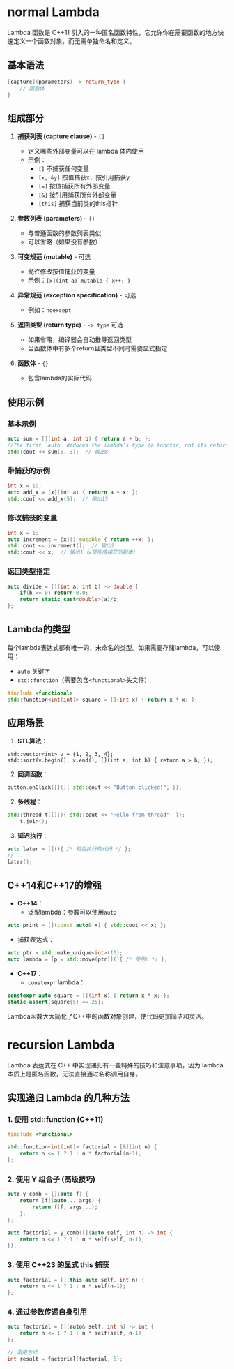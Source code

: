 # normal Lambda
Lambda 函数是 C++11 引入的一种匿名函数特性，它允许你在需要函数的地方快速定义一个函数对象，而无需单独命名和定义。

## 基本语法
```cpp
[capture](parameters) -> return_type { 
    // 函数体
}
```
## 组成部分

1. **捕获列表 (capture clause)** - `[]`
    - 定义哪些外部变量可以在 lambda 体内使用
    - 示例：
        - `[]` 不捕获任何变量
        - `[x, &y]` 按值捕获x，按引用捕获y
        - `[=]` 按值捕获所有外部变量
        - `[&]` 按引用捕获所有外部变量
        - `[this]` 捕获当前类的this指针
            
2. **参数列表 (parameters)** - `()`
    - 与普通函数的参数列表类似
    - 可以省略（如果没有参数）
        
3. **可变规范 (mutable)** - 可选
    - 允许修改按值捕获的变量
    - 示例：`[x](int a) mutable { x++; }`
        
4. **异常规范 (exception specification)** - 可选
    - 例如：`noexcept`
        
5. **返回类型 (return type)** - `-> type` 可选
    - 如果省略，编译器会自动推导返回类型
    - 当函数体中有多个return且类型不同时需要显式指定
        
6. **函数体** - `{}`
    - 包含lambda的实际代码

## 使用示例

### 基本示例
```cpp
auto sum = [](int a, int b) { return a + b; }; 
//The first `auto` deduces the lambda’s type (a functor, not its return type).
std::cout << sum(5, 3);  // 输出8
```


### 带捕获的示例
```cpp
int x = 10;
auto add_x = [x](int a) { return a + x; };
std::cout << add_x(5);  // 输出15
```
### 修改捕获的变量
```cpp
int x = 1;
auto increment = [x]() mutable { return ++x; };
std::cout << increment();  // 输出2
std::cout << x;  // 输出1（x是按值捕获的副本）
```

### 返回类型指定
```cpp
auto divide = [](int a, int b) -> double {
    if(b == 0) return 0.0;
    return static_cast<double>(a)/b;
};
```
## Lambda的类型
每个lambda表达式都有唯一的、未命名的类型。如果需要存储lambda，可以使用：
- `auto` 关键字
- `std::function`（需要包含`<functional>`头文件）
```cpp
#include <functional>
std::function<int(int)> square = [](int x) { return x * x; };
```

## 应用场景

1. **STL算法**：
```
std::vector<int> v = {1, 2, 3, 4};
std::sort(v.begin(), v.end(), [](int a, int b) { return a > b; });
```
    
2. **回调函数**：
```cpp
button.onClick([](){ std::cout << "Button clicked!"; });
```    
2. **多线程**：
```cpp
std::thread t([](){ std::cout << "Hello from thread"; });
    t.join();
```
    
3. **延迟执行**：
```cpp
auto later = [](){ /* 稍后执行的代码 */ };
// ...
later();
```

## C++14和C++17的增强

- **C++14**：
    - 泛型lambda：参数可以使用`auto`
```cpp
auto print = [](const auto& x) { std::cout << x; };
```
    
- 捕获表达式：
```cpp
auto ptr = std::make_unique<int>(10);
auto lambda = [p = std::move(ptr)](){ /* 使用p */ };
```        
- **C++17**：
    - `constexpr` lambda：
```cpp
constexpr auto square = [](int x) { return x * x; };
static_assert(square(5) == 25);
```        

Lambda函数大大简化了C++中的函数对象创建，使代码更加简洁和灵活。

# recursion Lambda
Lambda 表达式在 C++ 中实现递归有一些特殊的技巧和注意事项，因为 lambda 本质上是匿名函数，无法直接通过名称调用自身。
## 实现递归 Lambda 的几种方法
### 1. 使用 std::function (C++11)
```cpp
#include <functional>

std::function<int(int)> factorial = [&](int n) {
    return n <= 1 ? 1 : n * factorial(n-1);
};
```
### 2. 使用 Y 组合子 (高级技巧)
```cpp
auto y_comb = [](auto f) {
    return [f](auto... args) {
        return f(f, args...);
    };
};

auto factorial = y_comb([](auto self, int n) -> int {
    return n <= 1 ? 1 : n * self(self, n-1);
});
```
### 3. 使用 C++23 的显式 this 捕获
```cpp
auto factorial = [](this auto self, int n) {
    return n <= 1 ? 1 : n * self(n-1);
};
```
### 4. 通过参数传递自身引用
```cpp
auto factorial = [](auto& self, int n) -> int {
    return n <= 1 ? 1 : n * self(self, n-1);
};

// 调用方式
int result = factorial(factorial, 5);
```